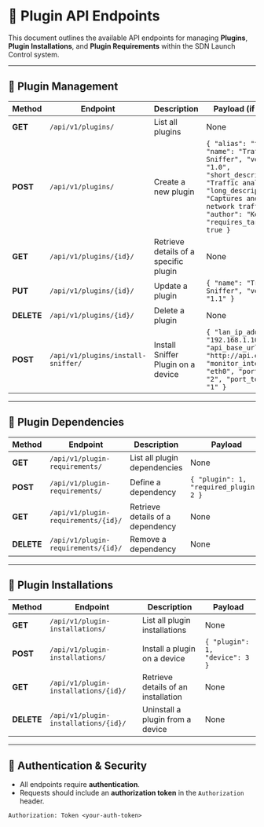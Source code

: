 # 📌 Plugin API Endpoints

This document outlines the available API endpoints for managing **Plugins**, **Plugin Installations**, and **Plugin Requirements** within the SDN Launch Control system.

---

## **🔹 Plugin Management**

| **Method** | **Endpoint**                       | **Description**                       | **Payload (if applicable)**                                                                                                                                                                                                                      |
|------------|------------------------------------|---------------------------------------|--------------------------------------------------------------------------------------------------------------------------------------------------------------------------------------------------------------------------------------------------|
| **GET**    | `/api/v1/plugins/`                 | List all plugins                      | None                                                                                                                                                                                                                                             |
| **POST**   | `/api/v1/plugins/`                 | Create a new plugin                   | `{ "alias": "tau-sniffer", "name": "Traffic Sniffer", "version": "1.0", "short_description": "Traffic analysis tool", "long_description": "Captures and classifies network traffic", "author": "Keegan White", "requires_target_device": true }` |
| **GET**    | `/api/v1/plugins/{id}/`            | Retrieve details of a specific plugin | None                                                                                                                                                                                                                                             |
| **PUT**    | `/api/v1/plugins/{id}/`            | Update a plugin                       | `{ "name": "Traffic Sniffer", "version": "1.1" }`                                                                                                                                                                                                |
| **DELETE** | `/api/v1/plugins/{id}/`            | Delete a plugin                       | None                                                                                                                                                                                                                                             |
| **POST**   | `/api/v1/plugins/install-sniffer/` | Install Sniffer Plugin on a device    | `{ "lan_ip_address": "192.168.1.10", "api_base_url": "http://api.example.com", "monitor_interface": "eth0", "port_to_client": "2", "port_to_router": "1" }`                                                                                      |

---

## **🔹 Plugin Dependencies**

| **Method** | **Endpoint**                        | **Description**                  | **Payload**                             |
|------------|-------------------------------------|----------------------------------|-----------------------------------------|
| **GET**    | `/api/v1/plugin-requirements/`      | List all plugin dependencies     | None                                    |
| **POST**   | `/api/v1/plugin-requirements/`      | Define a dependency              | `{ "plugin": 1, "required_plugin": 2 }` |
| **GET**    | `/api/v1/plugin-requirements/{id}/` | Retrieve details of a dependency | None                                    |
| **DELETE** | `/api/v1/plugin-requirements/{id}/` | Remove a dependency              | None                                    |

---

## **🔹 Plugin Installations**

| **Method** | **Endpoint**                         | **Description**                     | **Payload**                    |
|------------|--------------------------------------|-------------------------------------|--------------------------------|
| **GET**    | `/api/v1/plugin-installations/`      | List all plugin installations       | None                           |
| **POST**   | `/api/v1/plugin-installations/`      | Install a plugin on a device        | `{ "plugin": 1, "device": 3 }` |
| **GET**    | `/api/v1/plugin-installations/{id}/` | Retrieve details of an installation | None                           |
| **DELETE** | `/api/v1/plugin-installations/{id}/` | Uninstall a plugin from a device    | None                           |

---

## **🔹 Authentication & Security**
- All endpoints require **authentication**.
- Requests should include an **authorization token** in the `Authorization` header.

```http
Authorization: Token <your-auth-token>
```

